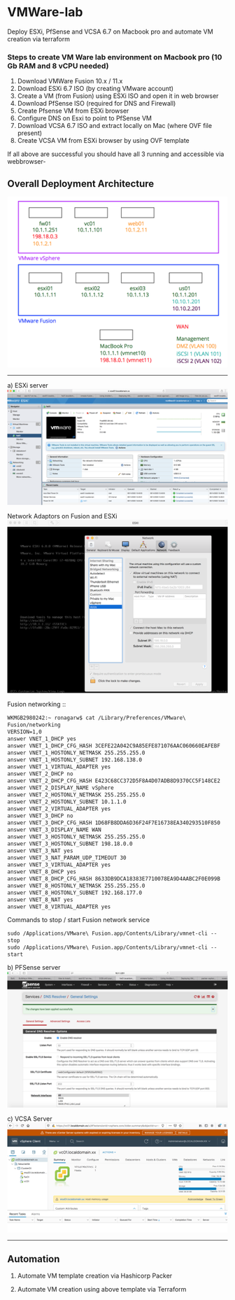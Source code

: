 # VMWare-lab
Deploy ESXi, PfSense and VCSA 6.7 on Macbook pro and automate VM creation via terraform

### Steps to create VM Ware lab environment on Macbook pro (10 Gb RAM and 8 vCPU needed)

1. Download VMWare Fusion 10.x / 11.x
2. Download ESXi 6.7 ISO (by creating VMware account)
3. Create a VM (from Fusion) using ESXi ISO and open it in web browser
4. Download PfSense ISO (required for DNS and Firewall)
5. Create Pfsense VM from ESXi browser
6. Configure DNS on Esxi to point to PfSense VM
7. Download VCSA 6.7 ISO and extract locally on Mac (where OVF file present)
8. Create VCSA VM from ESXi browser by using OVF template

If all above are successful you should have all 3 running and accessible via webbrowser-

## Overall Deployment Architecture

[![deployment.png](https://github.com/ronak-agarwal/VMWare-lab/blob/master/images/deployment.png)]()

-------------

a) ESXi server
[![esxi.png](https://github.com/ronak-agarwal/VMWare-lab/blob/master/images/esxi.png)]()

Network Adaptors on Fusion and ESXi
[![fusion-network.png](https://github.com/ronak-agarwal/VMWare-lab/blob/master/images/fusion-network.png)]()

Fusion networking ::

```hcl
WKMGB2980242:~ ronagarw$ cat /Library/Preferences/VMware\ Fusion/networking
VERSION=1,0
answer VNET_1_DHCP yes
answer VNET_1_DHCP_CFG_HASH 3CEFE22A042C9A85EFE871076AAC060660EAFEBF
answer VNET_1_HOSTONLY_NETMASK 255.255.255.0
answer VNET_1_HOSTONLY_SUBNET 192.168.138.0
answer VNET_1_VIRTUAL_ADAPTER yes
answer VNET_2_DHCP no
answer VNET_2_DHCP_CFG_HASH E423C68CC372D5F8A4D07ADB8D9370CC5F148CE2
answer VNET_2_DISPLAY_NAME vSphere
answer VNET_2_HOSTONLY_NETMASK 255.255.255.0
answer VNET_2_HOSTONLY_SUBNET 10.1.1.0
answer VNET_2_VIRTUAL_ADAPTER yes
answer VNET_3_DHCP no
answer VNET_3_DHCP_CFG_HASH 1D68FB8DDA6D36F24F7E16738EA340293510F850
answer VNET_3_DISPLAY_NAME WAN
answer VNET_3_HOSTONLY_NETMASK 255.255.255.0
answer VNET_3_HOSTONLY_SUBNET 198.18.0.0
answer VNET_3_NAT yes
answer VNET_3_NAT_PARAM_UDP_TIMEOUT 30
answer VNET_3_VIRTUAL_ADAPTER yes
answer VNET_8_DHCP yes
answer VNET_8_DHCP_CFG_HASH 8633DB9DCA18383E7710078EA9D4AABC2F0E099B
answer VNET_8_HOSTONLY_NETMASK 255.255.255.0
answer VNET_8_HOSTONLY_SUBNET 192.168.177.0
answer VNET_8_NAT yes
answer VNET_8_VIRTUAL_ADAPTER yes
```

Commands to stop / start Fusion network service

```hcl
sudo /Applications/VMware\ Fusion.app/Contents/Library/vmnet-cli --stop
sudo /Applications/VMware\ Fusion.app/Contents/Library/vmnet-cli --start
```


b) PFSense server
[![pfsense.png](https://github.com/ronak-agarwal/VMWare-lab/blob/master/images/pfsense.png)]()


c) VCSA Server
[![vc.png](https://github.com/ronak-agarwal/VMWare-lab/blob/master/images/vc.png)]()

-----------

## Automation

1. Automate VM template creation via Hashicorp Packer

2. Automate VM creation using above template via Terraform
